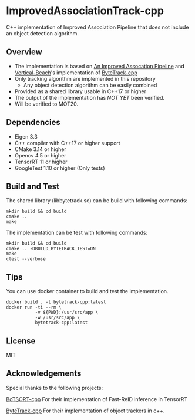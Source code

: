 # ImprovedAssociationTrack-cpp

C++ implementation of Improved Association Pipeline that does not include an object detection algorithm.

## Overview

- The implementation is based on [An Improved Assocation Pipeline](https://openaccess.thecvf.com/content/CVPR2023W/E2EAD/papers/Stadler_An_Improved_Association_Pipeline_for_Multi-Person_Tracking_CVPRW_2023_paper.pdf) 
and [Vertical-Beach](https://github.com/Vertical-Beach)'s implementation of [ByteTrack-cpp](https://github.com/Vertical-Beach/ByteTrack-cpp)
- Only tracking algorithm are implemented in this repository
  - Any object detection algorithm can be easily combined
- Provided as a shared library usable in C++17 or higher
- The output of the implementation has *NOT YET* been verified.
- Will be verified to MOT20.

## Dependencies

- Eigen 3.3
- C++ compiler with C++17 or higher support
- CMake 3.14 or higher
- Opencv 4.5 or higher
- TensorRT 11 or higher
- GoogleTest 1.10 or higher (Only tests)

## Build and Test

The shared library (libbytetrack.so) can be build with following commands:

```shell
mkdir build && cd build
cmake ..
make
```

The implementation can be test with following commands:

```shell
mkdir build && cd build
cmake .. -DBUILD_BYTETRACK_TEST=ON
make
ctest --verbose
```

## Tips

You can use docker container to build and test the implementation.

```shell
docker build . -t bytetrack-cpp:latest
docker run -ti --rm \
           -v ${PWD}:/usr/src/app \
           -w /usr/src/app \
           bytetrack-cpp:latest
```

## License

MIT

## Acknowledgements
Special thanks to the following projects:

[BoTSORT-cpp](https://github.com/viplix3/BoTSORT-cpp/tree/main) For their implementation of Fast-ReID inference in TensorRT

[ByteTrack-cpp](https://github.com/Vertical-Beach/ByteTrack-cpp) For their implementation of object trackers in c++.
